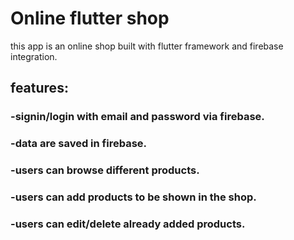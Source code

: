 # Online flutter shop

this app is an online shop built with flutter framework and firebase integration.

## features:
### -signin/login with email and password via firebase.
### -data are saved in firebase.
### -users can browse different products.
### -users can add products to be shown in the shop.
### -users can edit/delete already added products.
